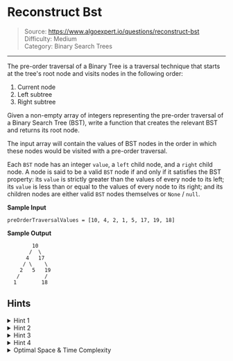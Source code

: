 # Reconstruct Bst
> Source: https://www.algoexpert.io/questions/reconstruct-bst  
> Difficulty: Medium  
> Category: Binary Search Trees
---

The pre-order traversal of a Binary Tree is a traversal technique that starts at
the tree's root node and visits nodes in the following order:

1. Current node
2. Left subtree
3. Right subtree

Given a non-empty array of integers representing the pre-order traversal of a
Binary Search Tree (BST), write a function that creates the relevant BST and
returns its root node.

The input array will contain the values of BST nodes in the order in which
these nodes would be visited with a pre-order traversal.

Each `BST` node has an integer `value`, a `left` child node, and a `right` child
node. A node is said to be a valid `BST` node if and only if it satisfies the
BST property: its `value` is strictly greater than the values of every node to
its left; its `value` is less than or equal to the values of every node to its
right; and its children nodes are either valid `BST` nodes themselves or `None` /
`null`.

**Sample Input**
```
preOrderTraversalValues = [10, 4, 2, 1, 5, 17, 19, 18]
```

**Sample Output**
```
        10
       /  \
      4   17
     / \    \
    2   5   19
   /        /
  1        18
```

## Hints

<details>
<summary>Hint 1</summary>
Think about the properties of a BST. Looking at the pre-order-traversal nodes
(values), how can you determine the right child of a particular node?
</details>

<details>
<summary>Hint 2</summary>
The right child of any BST node is simply the first node in the pre-order
traversal whose value is larger than or equal to the particular node's value.
From this, we know that the nodes in the pre-order traversal that come before
the right child of a node must be in the left subtree of that node.
</details>

<details>
<summary>Hint 3</summary>
Once you determine the right child of any given node, you're able to generate
the entire left and right subtrees of that node. You can do so by recursively
creating the left and right child nodes of each subsequent node using the fact
stated in Hint #2. A node that has no left and right children is naturally a
leaf node.
</details>

<details>
<summary>Hint 4</summary>
To solve this problem with an optimal time complexity, you need to realize
that it's unnecessary to locate the right child of every node. You can simply
keep track of the pre-order-traversal position of the current node that needs
to be created and try to insert that node as the left or right child of the
relevant previously visited node. Since this tree is a BST, every node must
satisfy the BST property; by somehow keeping track of lower and upper bounds
for node values, you should be able to determine if a node can be inserted as
the left or right child of another node. With this approach, you can solve
this problem in linear time. See this question's video explanation for a more
detailed explanation of this approach.
</details>

<details>
<summary>Optimal Space &amp; Time Complexity</summary>
O(n) time | O(n) space - where n is the length of the input array
</details>
